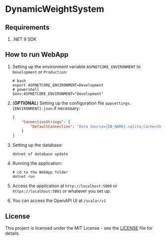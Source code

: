 # DynamicWeightSystem

## Requirements

1. .NET 9 SDK

## How to run WebApp

1. Setting up the environment variable `ASPNETCORE_ENVIRONMENT` to `Development` or `Production`:

    ```shell
    # bash
    export ASPNETCORE_ENVIRONMENT=Development
    # powershell
    $env:ASPNETCORE_ENVIRONMENT="Development"
    ```
2. (***OPTIONAL***) Setting up the configuration file `appsettings.{ENVIRONMENT}.json` if necessary:

    ```json
    {
        "ConnectionStrings": {
            "DefaultConnection": "Data Source={DB_NAME}.sqlite;Cache=Shared;"
        }
    }
    ```

3. Setting up the database:

    ```shell
    dotnet ef database update
    ```

4. Running the application:

    ```shell
    # cd to the WebApp folder
    dotnet run
    ```

5. Access the application at `http://localhost:5000` or `https://localhost:5001` or whatever you set up.
6. You can access the OpenAPI UI at `/scalar/v1`

## License

This project is licensed under the MIT License - see the [LICENSE](LICENSE) file for details.
